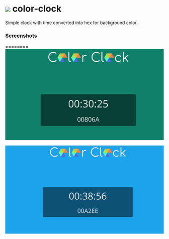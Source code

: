 ![](https://github.com/humayunkakar7/color-clock/blob/master/favicon.ico " ") color-clock
========

Simple clock with time converted into hex for background color.

### Screenshots
========
![](https://github.com/humayunkakar7/color-clock/blob/master/sc1.png "Screenshot 1")

![](https://github.com/humayunkakar7/color-clock/blob/master/sc2.png "Screenshot 2")